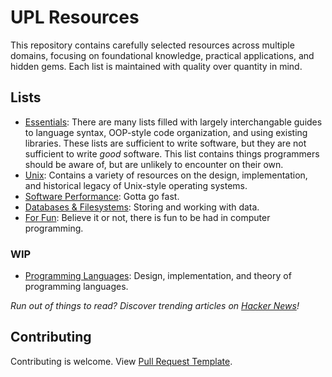 
# UPL Resources

This repository contains carefully selected resources across multiple domains, focusing on foundational knowledge, practical applications, and hidden gems. Each list is maintained with quality over quantity in mind.

## Lists
- [Essentials](./lists/essentials.md): There are many lists filled with largely interchangable guides to language syntax, OOP-style code organization, and using existing libraries.
These lists are sufficient to write software, but they are not sufficient to write *good* software.
This list contains things programmers should be aware of, but are unlikely to encounter on their own.
- [Unix](./lists/unix.md): Contains a variety of resources on the design, implementation, and historical legacy of Unix-style operating systems. 
- [Software Performance](./lists/performance.md): Gotta go fast.
- [Databases & Filesystems](./lists/databases-and-filesystems.md): Storing and working with data.
- [For Fun](./lists/for-fun.md): Believe it or not, there is fun to be had in computer programming.

### WIP
- [Programming Languages](./lists/programming-languages.md): Design, implementation, and theory of programming languages.

*Run out of things to read? Discover trending articles on [Hacker News](http://hackernews.com)!*

## Contributing

Contributing is welcome. View [Pull Request Template](./.github/PULL_REQUEST_TEMPLATE/pull_request_template.md).